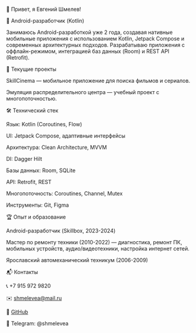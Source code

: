 👋 Привет, я Евгений Шмелев!

📱 Android-разработчик (Kotlin)

Занимаюсь Android-разработкой уже 2 года, создавая нативные мобильные приложения с использованием Kotlin, Jetpack Compose и современных архитектурных подходов. Разрабатываю приложения с оффлайн-режимом, интеграцией баз данных (Room) и REST API (Retrofit).

🚀 Текущие проекты

SkillCinema — мобильное приложение для поиска фильмов и сериалов.

Эмуляция распределительного центра — учебный проект с многопоточностью.

🛠 Технический стек

Язык: Kotlin (Coroutines, Flow)

UI: Jetpack Compose, адаптивные интерфейсы

Архитектура: Clean Architecture, MVVM

DI: Dagger Hilt

Базы данных: Room, SQLite

API: Retrofit, REST

Многопоточность: Coroutines, Channel, Mutex

Инструменты: Git, Figma

🏆 Опыт и образование

Android-разработчик (Skillbox, 2023-2024)

Мастер по ремонту техники (2010-2022) — диагностика, ремонт ПК, 
мобильных устройств, аудио/видеотехники, настройка интернет сетей.

Ярославский автомеханический техникум (2006-2009)

📬 Контакты

📞 +7 915 972 9820

✉️ shmelevea@mail.ru

🔗 [GitHub](https://github.com/shmelevea/)

💬 Telegram: @shmelevea

